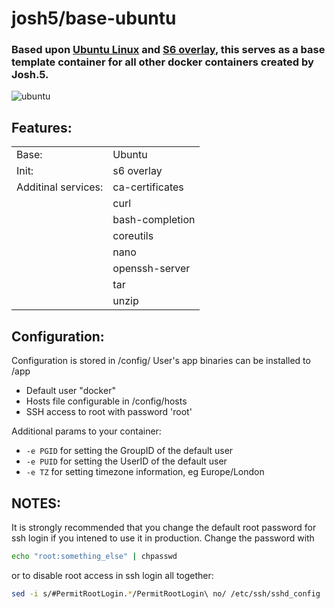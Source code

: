 
# josh5/base-ubuntu

### Based upon [Ubuntu Linux](https://hub.docker.com/_/ubuntu/) and [S6 overlay](https://github.com/just-containers/s6-overlay), this serves as a base template container for all other docker containers created by Josh.5.

![ubuntu](https://logos-download.com/wp-content/uploads/2016/02/Ubuntu_logo.png)

## Features:
|  |  |
| --- | --- |
| Base:  | Ubuntu  |
| Init:  | s6 overlay  |
| Additinal services:  | ca-certificates  |
|   | curl  |
|   | bash-completion  |
|   | coreutils  |
|   | nano  |
|   | openssh-server  |
|   | tar  |
|   | unzip  |

## Configuration:

Configuration is stored in /config/
User's app binaries can be installed to /app
* Default user "docker"
* Hosts file configurable in /config/hosts
* SSH access to root with password 'root'

Additional params to your container:
* `-e PGID` for setting the GroupID of the default user
* `-e PUID` for setting the UserID of the default user
* `-e TZ` for setting timezone information, eg Europe/London


## NOTES:
It is strongly recommended that you change the default root password for ssh login if you intened to use it in production.
Change the password with
```bash
echo "root:something_else" | chpasswd
```
or to disable root access in ssh login all together:
```bash
sed -i s/#PermitRootLogin.*/PermitRootLogin\ no/ /etc/ssh/sshd_config
```